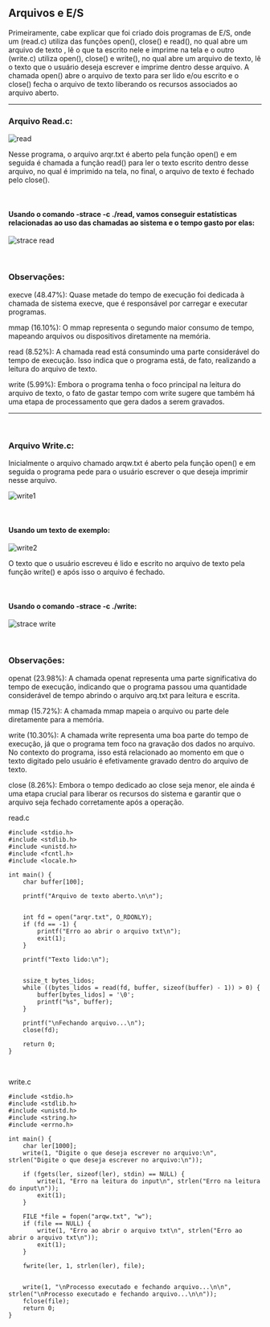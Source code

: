
 ## Arquivos e E/S



 Primeiramente, cabe explicar que foi criado dois programas de E/S, onde um (read.c) utiliza das funções open(), close() e read(), no qual abre um arquivo de texto , lê o que ta escrito nele e imprime na tela e o outro (write.c) utiliza open(), close() e write(), no qual abre um arquivo de texto, lê o texto que o usuário deseja escrever e imprime dentro desse arquivo. A chamada open() abre o arquivo de texto para ser lido e/ou escrito e o close() fecha o arquivo de texto
liberando os recursos associados ao arquivo aberto.

---

        
### Arquivo Read.c:

![read](https://github.com/user-attachments/assets/732edeac-cf66-443d-9775-a7f31a9c83ee)

Nesse programa, o arquivo arqr.txt é aberto pela função open() e em seguida é chamada a função read() para ler o texto escrito dentro desse arquivo, no qual é imprimido na tela, no final, o arquivo de texto é fechado pelo close().
<p>&nbsp;</p>

#### Usando o comando -strace -c ./read, vamos conseguir estatísticas relacionadas ao uso das chamadas ao sistema e o tempo gasto por elas:

 ![strace read](https://github.com/user-attachments/assets/8c07de01-0c0f-4882-939a-6cd1aa8a9552)
<p>&nbsp;</p>

### Observações:

execve (48.47%): Quase metade do tempo de execução foi dedicada à chamada de sistema execve, que é responsável por carregar e executar programas.

mmap (16.10%): O mmap representa o segundo maior consumo de tempo, mapeando arquivos ou dispositivos diretamente na memória.

read (8.52%):  A chamada read está consumindo uma parte considerável do tempo de execução. Isso indica que o programa está, de fato, realizando a leitura do arquivo de texto.

write (5.99%): Embora o programa tenha o foco principal na leitura do arquivo de texto, o fato de gastar tempo com write sugere que também há uma etapa de processamento que gera dados a serem gravados.

---
<p>&nbsp;</p>

### Arquivo Write.c: 
 Inicialmente o arquivo chamado arqw.txt é aberto pela função open() e em seguida o programa pede para o usuário escrever o que deseja imprimir nesse arquivo.
 
 ![write1](https://github.com/user-attachments/assets/b12ed9d1-8cd5-47f0-adbf-555f0f6b16ec)
 
 <p>&nbsp;</p>

#### Usando um texto de exemplo:

  ![write2](https://github.com/user-attachments/assets/dd8979bc-31cd-4559-b1be-617804612df3)

  O texto que o usuário escreveu é lido e escrito no arquivo de texto pela função write() e após isso o arquivo é fechado.

 <p>&nbsp;</p>

#### Usando o comando -strace -c ./write:

 ![strace write](https://github.com/user-attachments/assets/0a5016e9-124e-422f-9424-ef26580b64e4)
 <p>&nbsp;</p>

### Observações:

openat (23.98%): A chamada openat representa uma parte significativa do tempo de execução, indicando que o programa passou uma quantidade considerável de tempo abrindo o arquivo arq.txt para leitura e escrita.

mmap (15.72%): A chamada mmap mapeia o arquivo ou parte dele diretamente para a memória.

write (10.30%): A chamada write representa uma boa parte do tempo de execução, já que o programa tem foco na gravação dos dados no arquivo. No contexto do programa, isso está relacionado ao momento em que o texto digitado pelo usuário é efetivamente gravado dentro do arquivo de texto.

close (8.26%): Embora o tempo dedicado ao close seja menor, ele ainda é uma etapa crucial para liberar os recursos do sistema e garantir que o arquivo seja fechado corretamente após a operação.

read.c

```
#include <stdio.h>
#include <stdlib.h>
#include <unistd.h>
#include <fcntl.h>
#include <locale.h>

int main() {
    char buffer[100];

    printf("Arquivo de texto aberto.\n\n");


    int fd = open("arqr.txt", O_RDONLY);
    if (fd == -1) {
        printf("Erro ao abrir o arquivo txt\n");
        exit(1);
    }

    printf("Texto lido:\n");


    ssize_t bytes_lidos;
    while ((bytes_lidos = read(fd, buffer, sizeof(buffer) - 1)) > 0) {
        buffer[bytes_lidos] = '\0';
        printf("%s", buffer);
    }

    printf("\nFechando arquivo...\n");
    close(fd);

    return 0;
}
```

<p>&nbsp;</p>

write.c


```
#include <stdio.h>
#include <stdlib.h>
#include <unistd.h>
#include <string.h>
#include <errno.h>

int main() {
    char ler[1000];
    write(1, "Digite o que deseja escrever no arquivo:\n", strlen("Digite o que deseja escrever no arquivo:\n"));

    if (fgets(ler, sizeof(ler), stdin) == NULL) {
        write(1, "Erro na leitura do input\n", strlen("Erro na leitura do input\n"));
        exit(1);
    }

    FILE *file = fopen("arqw.txt", "w");
    if (file == NULL) {
        write(1, "Erro ao abrir o arquivo txt\n", strlen("Erro ao abrir o arquivo txt\n"));
        exit(1);
    }

    fwrite(ler, 1, strlen(ler), file);


    write(1, "\nProcesso executado e fechando arquivo...\n\n", strlen("\nProcesso executado e fechando arquivo...\n\n"));
    fclose(file);
    return 0;
}




   
    


